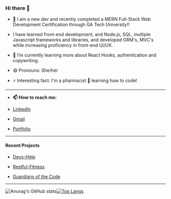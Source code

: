 ### Hi there 👋



- 🔭 I am a new dev and recently completed a MERN Full-Stack Web Development Certification through GA Tech University!!

- I have learned front-end development, and Node.js, SQL, multiple Javascript frameworks and libraries, and developed ORM's, MVC's while increasing proficiency in front-end UI/UX.

- 🌱 I’m currently learning more about React Hooks, authentication and copywriting. 


- 😄 Pronouns: She/her


- ⚡ Interesting fact: I'm a pharmacist 💊  learning how to code!

---
- __📫 How to reach me:__ 
- [LinkedIn](https://linkedin.com/in/heatherbcooper)
- [Gmail](hbcooper4@gmail.com)

- [Portfolio](https://cheribc.github.io/HC-Portfolio/)
---


#### __Recent Projects__

- [Devs-Help](https://github.com/nsoroma/DevsHelp)

- [Restful-Fitness](https://github.com/Shadae96/Restful-Fitness)

- [Guardians of the Code](https://nsoroma.github.io/Guardians-of-the-Code-Galaxy)

---
![Anurag's GitHub stats](https://github-readme-stats.vercel.app/api?username=cheribc&show_icons=true&theme=nightowl)[![Top Langs](https://github-readme-stats.vercel.app/api/top-langs/?username=cheribc&theme=nightowl)](https://github.com/cheribc/github-readme-stats)

